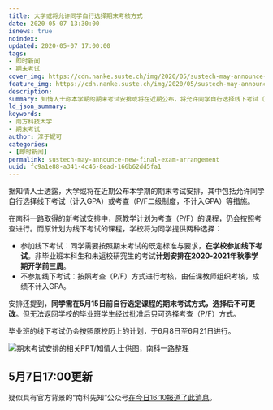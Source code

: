```yaml
---
title: 大学或将允许同学自行选择期末考核方式
date: 2020-05-07 13:30:00
isnews: true
noindex:
updated: 2020-05-07 17:00:00
tags:
- 即时新闻
- 期末考试
cover_img: https://cdn.nanke.suste.ch/img/2020/05/sustech-may-announce-new-plan-for-final-exam/banner.png
feature_img: https://cdn.nanke.suste.ch/img/2020/05/sustech-may-announce-new-plan-for-final-exam/banner.png
description:
summary: 知情人士称本学期的期末考试安排或将在近期公布，将允许同学自行选择线下考试（计入GPA）或考查（P/F二级制度，不计入GPA）。
ld_json_summary:
keywords:
- 南方科技大学
- 期末考试
author: 淳于妮可
categories:
- [即时新闻]
permalink: sustech-may-announce-new-final-exam-arrangement
uuid: fc9a1e88-a341-4c46-8ead-166b62dd5fa1
---
```


据知情人士透露，大学或将在近期公布本学期的期末考试安排，其中包括允许同学自行选择线下考试（计入GPA）或考查（P/F二级制度，不计入GPA）等措施。

在南科一路取得的新考试安排中，原教学计划为考查（P/F）的课程，仍会按照考查进行。而原计划为线下考试的课程，学校将为同学提供两种选择：
- 参加线下考试：同学需要按照期末考试的既定标准与要求，**在学校参加线下考试**。非毕业班本科生和未返校研究生的考试**计划安排在2020-2021年秋季学期开学前三周**。
- 不参加线下考试：按照考查（P/F）方式进行考核，由任课教师组织考核，成绩不计入GPA。

安排还提到，**同学需在5月15日前自行选定课程的期末考试方式，选择后不可更改**。但无法返回学校的毕业班学生经过批准后只可选择考查（P/F）方式。

毕业班的线下考试仍会按照原校历上的计划，于6月8日至6月21日进行。

![期末考试安排的相关PPT/知情人士供图，南科一路整理](https://cdn.nanke.suste.ch/img/2020/05/sustech-may-announce-new-plan-for-final-exam/leak_ppt.png)

## 5月7日17:00更新

疑似具有官方背景的“南科先知”公众号[在今日16:10报道了此消息](https://mp.weixin.qq.com/s/FpRC9pmuYeEB3AQfVx1XoQ)。
